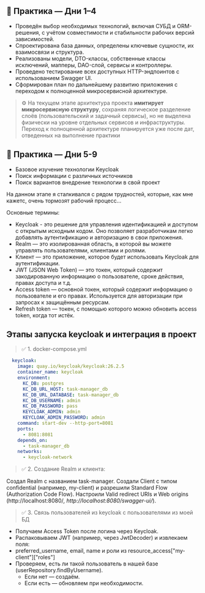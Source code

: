 ## 🔧 Практика — Дни 1–4

* Проведён выбор необходимых технологий, включая СУБД и ORM-решения, с учётом совместимости и стабильности рабочих версий зависимостей.
* Спроектирована база данных, определены ключевые сущности, их взаимосвязи и структура.
* Реализованы модели, DTO-классы, собственные классы исключений, мапперы, DAO-слой, сервисы и контроллеры.
* Проведено тестирование всех доступных HTTP-эндпоинтов с использованием Swagger UI.
* Сформирован план по дальнейшему развитию приложения с переходом к полноценной микросервисной архитектуре.

> ⚙️ На текущем этапе архитектура проекта **имитирует микросервисную структуру**, сохраняя логическое разделение слоёв (пользовательский и задачный сервисы), но не выделена физически на уровне отдельных сервисов и инфраструктуры. Переход к полноценной архитектуре планируется уже после дат, отведенных на выполнение практики


## 🔧 Практика — Дни 5-9
* Базовое изучение технологии Keycloak
* Поиск информации с различных источников
* Поиск вариантов внедрение технологии в свой проект

На данном этапе я сталкивался с рядом трудностей, которые, как мне кажетс, очень тормозят рабочий процесс...

Основные термины:
* Keycloak - это решение для управления идентификацией и доступом с открытым исходным кодом. Оно позволяет разработчикам легко добавлять аутентификацию и авторизацию в свои приложения.
* Realm — это изолированная область, в которой вы можете управлять пользователями, клиентами и ролями.
* Клиент — это приложение, которое будет использовать Keycloak для аутентификации.
* JWT (JSON Web Token) — это токен, который содержит закодированную информацию о пользователе, сроке действия, правах доступа и т.д.
* Access token — основной токен, который содержит информацию о пользователе и его правах. Используется для авторизации при запросах к защищённым ресурсам.
* Refresh token — токен, с помощью которого можно обновить access token, когда тот истёк.

## Этапы запуска keycloak и интеграция в проект

> ✅ 1. docker-compose.yml

```yml
  keycloak:
    image: quay.io/keycloak/keycloak:26.2.5
    container_name: keycloak
    environment:
      KC_DB: postgres
      KC_DB_URL_HOST: task-manager_db
      KC_DB_URL_DATABASE: task-manager_db
      KC_DB_USERNAME: admin
      KC_DB_PASSWORD: pass
      KEYCLOAK_ADMIN: admin
      KEYCLOAK_ADMIN_PASSWORD: admin
    command: start-dev --http-port=8081
    ports:
      - 8081:8081
    depends_on:
      - task-manager_db
    networks:
      - keycloak-network
```

> ✅ 2. Создание Realm и клиента:

Создал Realm с названием task-manager. Создали Client с типом confidential (например, my-client) и разрешили Standard Flow (Authorization Code Flow). Настроили Valid redirect URIs и Web origins (http://localhost:8080/*, http://localhost:8080/swagger-ui/*).

> ✅ 3. Связь пользователей из keycloak c пользователями из моей БД

* Получаем Access Token после логина через Keycloak.
* Распаковываем JWT (например, через JwtDecoder) и извлекаем поля:
* preferred_username, email, name и роли из resource_access["my-client"]["roles"]
* Проверяем, есть ли такой пользователь в нашей базе (userRepository.findByUsername).
  * Если нет — создаём.
  * Если есть — обновляем при необходимости.